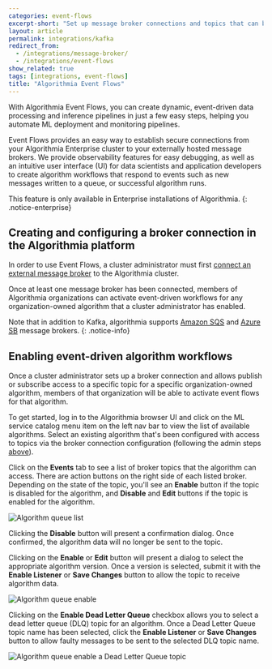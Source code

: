 ```yaml
---
categories: event-flows
excerpt-short: "Set up message broker connections and topics that can be enabled to process algorithm data"
layout: article
permalink: integrations/kafka
redirect_from:
  - /integrations/message-broker/
  - /integrations/event-flows
show_related: true
tags: [integrations, event-flows]
title: "Algorithmia Event Flows"
---
```


With Algorithmia Event Flows, you can create dynamic, event-driven data processing and inference pipelines in just a few easy steps, helping you automate ML deployment and monitoring pipelines.

Event Flows provides an easy way to establish secure connections from your Algorithmia Enterprise cluster to your externally hosted message brokers. We provide observability features for easy debugging, as well as an intuitive user interface (UI) for data scientists and application developers to create algorithm workflows that respond to events such as new messages written to a queue, or successful algorithm runs.

This feature is only available in Enterprise installations of Algorithmia.
{: .notice-enterprise}

## Creating and configuring a broker connection in the Algorithmia platform

In order to use Event Flows, a cluster administrator must first [connect an external message broker](https://training.algorithmia.com/exploring-the-admin-panel/807062) to the Algorithmia cluster.

Once at least one message broker has been connected, members of Algorithmia organizations can activate event-driven workflows for any organization-owned algorithm that a cluster administrator has enabled.

Note that in addition to Kafka, algorithmia supports [Amazon SQS](/developers/integrations/amazon-sqs/) and [Azure SB](/developers/integrations/azure-sb) message brokers.
{: .notice-info}

## Enabling event-driven algorithm workflows

Once a cluster administrator sets up a broker connection and allows publish or subscribe access to a specific topic for a specific organization-owned algorithm, members of that organization will be able to activate event flows for that algorithm.

To get started, log in to the Algorithmia browser UI and click on the ML service catalog menu item on the left nav bar to view the list of available algorithms. Select an existing algorithm that's been configured with access to topics via the broker connection configuration (following the admin steps [above](#creating-and-configuring-a-broker-connection-in-the-algorithmia-platform)).

Click on the **Events** tab to see a list of broker topics that the algorithm can access. There are action buttons on the right side of each listed broker. Depending on the state of the topic, you'll see an **Enable** button if the topic is disabled for the algorithm, and **Disable** and **Edit** buttons if the topic is enabled for the algorithm.

<img src="{{site.cdnurl}}{{site.baseurl}}/images/post_images/message-broker/algorithm-queue-list.png" alt="Algorithm queue list">

Clicking the **Disable** button will present a confirmation dialog. Once confirmed, the algorithm data will no longer be sent to the topic.

Clicking on the **Enable** or **Edit** button will present a dialog to select the appropriate algorithm version. Once a version is selected, submit it with the **Enable Listener** or **Save Changes** button to allow the topic to receive algorithm data.

<img src="{{site.cdnurl}}{{site.baseurl}}/images/post_images/message-broker/algorithm-queue-enable.png" alt="Algorithm queue enable">

Clicking on the **Enable Dead Letter Queue** checkbox allows you to select a dead letter queue (DLQ) topic for an algorithm. Once a Dead Letter Queue topic name has been selected, click the **Enable Listener** or **Save Changes** button to allow faulty messages to be sent to the selected DLQ topic name.

<img src="{{site.cdnurl}}{{site.baseurl}}/images/post_images/message-broker/algorithm-queue-enable-dlq.png" alt="Algorithm queue enable a Dead Letter Queue topic">

